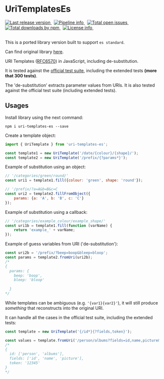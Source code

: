 # UriTemplatesEs
<a href="https://github.com/lagoshny/uri-templates-es">
  <img src="https://img.shields.io/github/v/release/lagoshny/uri-templates-es" alt="Last release version" />
</a>&nbsp;

<a href="https://github.com/lagoshny/uri-templates-es/actions?query=workflow%3ABuild">
  <img src="https://img.shields.io/github/workflow/status/lagoshny/uri-templates-es/Build/master" alt="Pipeline info" />
</a>&nbsp;

<a href="https://github.com/lagoshny/uri-templates-es/issues">
  <img src="https://img.shields.io/github/issues/lagoshny/uri-templates-es" alt="Total open issues" />
</a>&nbsp;

<a href="https://www.npmjs.com/package/uri-templates-es">
  <img src="https://img.shields.io/npm/dt/uri-templates-es" alt="Total downloads by npm" />
</a>&nbsp;

<a href="https://github.com/lagoshny/uri-templates-es">
  <img src="https://img.shields.io/npm/l/uri-templates-es" alt="License info" />
</a>&nbsp;

<br />
<br />

This is a ported library version built to support `es standard`.

Can find original library [here](https://github.com/geraintluff/uri-templates).

URI Templates ([RFC6570](http://tools.ietf.org/html/rfc6570)) in JavaScript, including de-substitution.

It is tested against the [official test suite](https://github.com/lagoshny/uri-templates-es/tree/master/main/test), including the extended tests **(more that 300 tests)**.

The 'de-substitution' extracts parameter values from URIs.  It is also tested against the official test suite (including extended tests).

## Usages

Install library using the next command:

```
npm i uri-templates-es --save
```

Create a template object:

```javascript
import { UriTemplate } from 'uri-templates-es';

const template1 = new UriTemplate('/date/{colour}/{shape}/');
const template2 = new UriTemplate('/prefix/{?params*}');
```

Example of substitution using an object:

```javascript
// '/categories/green/round/'
const uri1 = template1.fill({colour: 'green', shape: 'round'});

// '/prefix/?a=A&b=B&c=C
const uri2 = template2.fillFromObject({
	params: {a: 'A', b: 'B', c: 'C'}
});
```

Example of substitution using a callback:

```javascript
// '/categories/example_colour/example_shape/'
const uri1b = template1.fill(function (varName) {
	return 'example_' + varName;
});
```


Example of guess variables from URI ('de-substitution'):
```javascript
const uri2b = '/prefix/?beep=boop&bleep=bloop';
const params = template2.fromUri(uri2b);
/*
{
  params: {
    beep: 'boop',
    bleep: 'bloop'
    
  }
*/
```

While templates can be ambiguous (e.g. `'{var1}{var2}'`), it will still produce *something* that reconstructs into the original URI.

It can handle all the cases in the official test suite, including the extended tests:

```javascript
const template = new UriTemplate('{/id*}{?fields,token}');

const values = template.fromUri('/person/albums?fields=id,name,picture&token=12345');
/*
{
  id: ['person', 'albums'],
  fields: ['id', 'name', 'picture'],
  token: '12345'
}
*/
```
